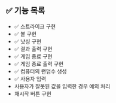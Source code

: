 ## ✅ 기능 목록

- ✅ 스트라이크 구현
- ✅ 볼 구현
- ✅ 낫싱 구현
- ✅ 결과 출력 구현
- ✅ 게임 종료 구현
- ✅ 게임 종료 출력 구현
- ✅ 컴퓨터의 랜덤수 생성
- ✅ 사용자 입력
- 사용자가 잘못된 값을 입력한 경우 예외 처리
- 재시작 버튼 구현

